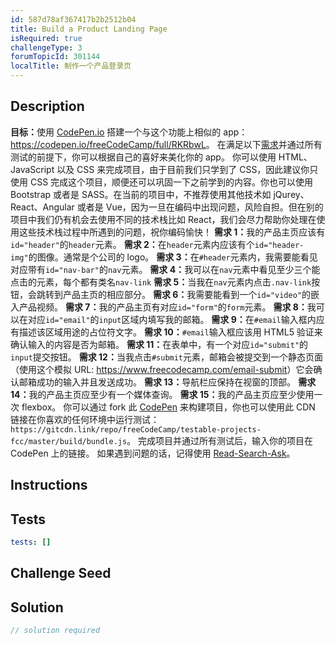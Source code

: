 ```yaml
---
id: 587d78af367417b2b2512b04
title: Build a Product Landing Page
isRequired: true
challengeType: 3
forumTopicId: 301144
localTitle: 制作一个产品登录页
---
```


## Description
<section id='description'>
<strong>目标：</strong>使用 <a href='https://codepen.io' target='_blank'>CodePen.io</a> 搭建一个与这个功能上相似的 app：<a href='https://codepen.io/freeCodeCamp/full/RKRbwL' target='_blank'>https://codepen.io/freeCodeCamp/full/RKRbwL</a>。
在满足以下<a href='https://en.wikipedia.org/wiki/User_story' target='_blank'>需求</a>并通过所有测试的前提下，你可以根据自己的喜好来美化你的 app。
你可以使用 HTML、JavaScript 以及 CSS 来完成项目，由于目前我们只学到了 CSS，因此建议你只使用 CSS 完成这个项目，顺便还可以巩固一下之前学到的内容。你也可以使用 Bootstrap 或者是 SASS。在当前的项目中，不推荐使用其他技术如 jQurey、React、Angular 或者是 Vue，因为一旦在编码中出现问题，风险自担。但在别的项目中我们仍有机会去使用不同的技术栈比如 React，我们会尽力帮助你处理在使用这些技术栈过程中所遇到的问题，祝你编码愉快！
<strong>需求 1：</strong>我的产品主页应该有<code>id="header"</code>的<code>header</code>元素。
<strong>需求 2：</strong>在<code>header</code>元素内应该有个<code>id="header-img"</code>的图像。通常是个公司的 logo。
<strong>需求 3：</strong>在<code>#header</code>元素内，我需要能看见对应带有<code>id="nav-bar"</code>的<code>nav</code>元素。
<strong>需求 4：</strong>我可以在<code>nav</code>元素中看见至少三个能点击的元素，每个都有类名<code>nav-link</code>
<strong>需求 5：</strong>当我在<code>nav</code>元素内点击<code>.nav-link</code>按钮，会跳转到产品主页的相应部分。
<strong>需求 6：</strong>我需要能看到一个<code>id="video"</code>的嵌入产品视频。
<strong>需求 7：</strong>我的产品主页有对应<code>id="form"</code>的<code>form</code>元素。
<strong>需求 8：</strong>我可以在对应<code>id="email"</code>的<code>input</code>区域内填写我的邮箱。
<strong>需求 9：</strong>在<code>#email</code>输入框内应有描述该区域用途的占位符文字。
<strong>需求 10：</strong><code>#email</code>输入框应该用 HTML5 验证来确认输入的内容是否为邮箱。
<strong>需求 11：</strong>在表单中，有一个对应<code>id="submit"</code>的<code>input</code>提交按钮。
<strong>需求 12：</strong>当我点击<code>#submit</code>元素，邮箱会被提交到一个静态页面（使用这个模拟 URL: <a href='https://www.freecodecamp.com/email-submit' target='_blank'>https://www.freecodecamp.com/email-submit</a>）它会确认邮箱成功的输入并且发送成功。
<strong>需求 13：</strong>导航栏应保持在视窗的顶部。
<strong>需求 14：</strong>我的产品主页应至少有一个媒体查询。
<strong>需求 15：</strong>我的产品主页应至少使用一次 flexbox。
你可以通过 fork 此 <a href='http://codepen.io/freeCodeCamp/full/MJjpwO' target='_blank'>CodePen</a> 来构建项目，你也可以使用此 CDN 链接在你喜欢的任何环境中运行测试：<code>https://gitcdn.link/repo/freeCodeCamp/testable-projects-fcc/master/build/bundle.js</code>。
完成项目并通过所有测试后，输入你的项目在 CodePen 上的链接。
如果遇到问题的话，记得使用 <a href='https://forum.freecodecamp.one/t/topic/157' target='_blank'>Read-Search-Ask</a>。
</section>

## Instructions
<section id='instructions'>

</section>

## Tests
<section id='tests'>

```yml
tests: []

```

</section>

## Challenge Seed
<section id='challengeSeed'>

</section>

## Solution
<section id='solution'>

```js
// solution required
```

</section>
              